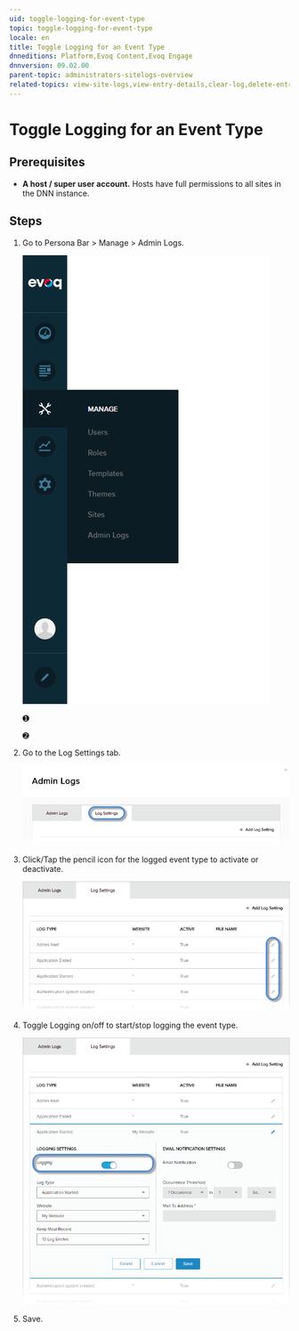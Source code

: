 ```yaml
---
uid: toggle-logging-for-event-type
topic: toggle-logging-for-event-type
locale: en
title: Toggle Logging for an Event Type
dnneditions: Platform,Evoq Content,Evoq Engage
dnnversion: 09.02.00
parent-topic: administrators-sitelogs-overview
related-topics: view-site-logs,view-entry-details,clear-log,delete-entries,share-entries,add-event-type,edit-logged-event-type,delete-logged-event-type,configure-notices
---
```


# Toggle Logging for an Event Type

## Prerequisites

*   **A host / super user account.** Hosts have full permissions to all sites in the DNN instance.

## Steps

1.  Go to Persona Bar \> Manage \> Admin Logs.
    
    ![Persona Bar > Manage > Admin Logs](/images/scr-pbar-host-Manage-E91.png)
    
    ➊
    
    ➋
    
2.  Go to the Log Settings tab.
    
    ![Log Settings](/images/scr-pbtabs-host-Manage-AdminLogs-LogSettings-E90.png)
    
3.  Click/Tap the pencil icon for the logged event type to activate or deactivate.
    
      
    
    ![](/images/scr-AdminLogs-logsettingslist-edit-icon-event-type-E90.png)
    
      
    
4.  Toggle Logging on/off to start/stop logging the event type.
    
      
    
    ![](/images/scr-AdminLogs-logsettings-editevent-enable-logging-edit-E90.png)
    
      
    
5.  Save.